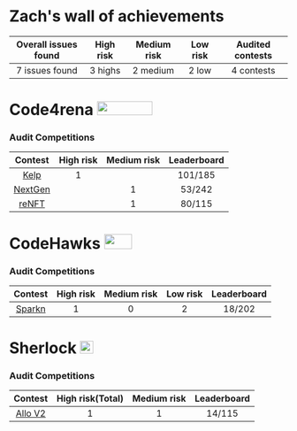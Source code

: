 # Zach's wall of achievements

| Overall issues found | High risk | Medium risk | Low risk | Audited contests |
|:--:|:--:|:--:|:--:| :--:|
| 7 issues found | 3 highs | 2 medium | 2 low | 4 contests |


# Code4rena <img src="https://code4rena.com/logos/c4-logo.svg" width=100 height=25>

### Audit Competitions
| Contest | High risk | Medium risk | Leaderboard |
|:--:|:--:|:--:|:--:|
| [Kelp](https://code4rena.com/audits/2023-11-kelp-dao-rseth#top)|  1 |  |  101/185 |
| [NextGen](https://code4rena.com/audits/2023-10-nextgen#top)|   | 1 |  53/242 |
| [reNFT](https://code4rena.com/audits/2024-01-renft#top)|   | 1 |  80/115 |

# CodeHawks <img src="https://res.cloudinary.com/droqoz7lg/image/upload/v1689080263/snhkgvtsidryjdtx0pce.png" width=50 height=27>

### Audit Competitions
| Contest | High risk | Medium risk | Low risk | Leaderboard |
|:--:|:--:|:--:|:--:|:--:|
| [Sparkn](https://www.codehawks.com/contests/cllcnja1h0001lc08z7w0orxx) | 1| 0 | 2| 18/202	 |



# Sherlock <img src="https://pic.imgdb.cn/item/654e6d2fc458853aef884667.jpg" width=24 height=23.5>

### Audit Competitions
| Contest | High risk(Total) | Medium risk | Leaderboard |
|:--:|:--:|:--:|:--:|
| [Allo V2](https://audits.sherlock.xyz/contests/109)|  1 | 1 | 14/115  |

